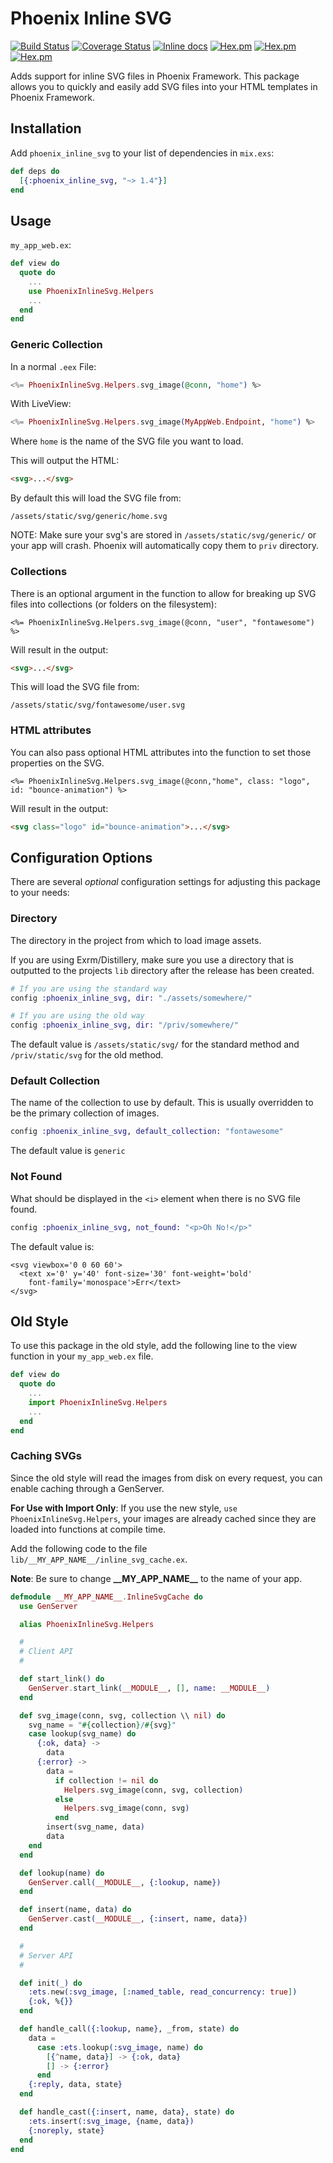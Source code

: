# Phoenix Inline SVG

[![Build Status](https://travis-ci.org/nikkomiu/phoenix_inline_svg.svg?branch=master)](https://travis-ci.org/nikkomiu/phoenix_inline_svg)
[![Coverage Status](https://coveralls.io/repos/github/nikkomiu/phoenix_inline_svg/badge.svg?branch=master)](https://coveralls.io/github/nikkomiu/phoenix_inline_svg?branch=master)
[![Inline docs](http://inch-ci.org/github/nikkomiu/phoenix_inline_svg.svg)](http://inch-ci.org/github/nikkomiu/phoenix_inline_svg)
[![Hex.pm](https://img.shields.io/hexpm/dt/phoenix_inline_svg.svg)](https://hex.pm/packages/phoenix_inline_svg)
[![Hex.pm](https://img.shields.io/hexpm/v/phoenix_inline_svg.svg)](https://hex.pm/packages/phoenix_inline_svg)
[![Hex.pm](https://img.shields.io/hexpm/l/phoenix_inline_svg.svg)](https://hex.pm/packages/phoenix_inline_svg)

Adds support for inline SVG files in Phoenix Framework. This package
allows you to quickly and easily add SVG files into your HTML templates in Phoenix Framework.

## Installation

Add `phoenix_inline_svg` to your list of dependencies in `mix.exs`:

```elixir
def deps do
  [{:phoenix_inline_svg, "~> 1.4"}]
end
```

## Usage

`my_app_web.ex`:

```elixir
def view do
  quote do
    ...
    use PhoenixInlineSvg.Helpers
    ...
  end
end
```

### Generic Collection

In a normal `.eex` File:

```elixir
<%= PhoenixInlineSvg.Helpers.svg_image(@conn, "home") %>
```

With LiveView:

```elixir
<%= PhoenixInlineSvg.Helpers.svg_image(MyAppWeb.Endpoint, "home") %>
```

Where `home` is the name of the SVG file you want to load.

This will output the HTML:

```html
<svg>...</svg>
```

By default this will load the SVG file from:

```
/assets/static/svg/generic/home.svg
```

NOTE: Make sure your svg's are stored in `/assets/static/svg/generic/` or your app will crash. Phoenix will automatically copy them to `priv` directory.

### Collections

There is an optional argument in the function to allow for breaking up SVG files into collections (or folders on the filesystem):

```
<%= PhoenixInlineSvg.Helpers.svg_image(@conn, "user", "fontawesome") %>
```

Will result in the output:

```html
<svg>...</svg>
```

This will load the SVG file from:

```
/assets/static/svg/fontawesome/user.svg
```

### HTML attributes

You can also pass optional HTML attributes into the function to set
those properties on the SVG.

```
<%= PhoenixInlineSvg.Helpers.svg_image(@conn,"home", class: "logo", id: "bounce-animation") %>
```

Will result in the output:

```html
<svg class="logo" id="bounce-animation">...</svg>
```


## Configuration Options

There are several _optional_ configuration settings for adjusting this package to your needs:

### Directory

The directory in the project from which to load image assets.

If you are using Exrm/Distillery, make sure you use a directory that is outputted to the projects `lib` directory after the release has been created.

```elixir
# If you are using the standard way
config :phoenix_inline_svg, dir: "./assets/somewhere/"

# If you are using the old way
config :phoenix_inline_svg, dir: "/priv/somewhere/"
```

The default value is `/assets/static/svg/` for the standard method and `/priv/static/svg` for the old method.

### Default Collection

The name of the collection to use by default. This is usually overridden to be the primary collection of images.

```elixir
config :phoenix_inline_svg, default_collection: "fontawesome"
```

The default value is `generic`

### Not Found

What should be displayed in the `<i>` element when there is no SVG file found.

```elixir
config :phoenix_inline_svg, not_found: "<p>Oh No!</p>"
```

The default value is:

```
<svg viewbox='0 0 60 60'>
  <text x='0' y='40' font-size='30' font-weight='bold'
    font-family='monospace'>Err</text>
</svg>
```

## Old Style

To use this package in the old style, add the following line to the view function in your `my_app_web.ex` file.

```elixir
def view do
  quote do
    ...
    import PhoenixInlineSvg.Helpers
    ...
  end
end
```

### Caching SVGs

Since the old style will read the images from disk on every request, you can enable caching through a GenServer.

**For Use with Import Only**: If you use the new style, `use PhoenixInlineSvg.Helpers`, your images are already cached since they are loaded into functions at compile time.


Add the following code to the file `lib/__MY_APP_NAME__/inline_svg_cache.ex`.

**Note**: Be sure to change **\_\_MY_APP_NAME\_\_** to the name of your app.

```elixir
defmodule __MY_APP_NAME__.InlineSvgCache do
  use GenServer

  alias PhoenixInlineSvg.Helpers

  #
  # Client API
  #

  def start_link() do
    GenServer.start_link(__MODULE__, [], name: __MODULE__)
  end

  def svg_image(conn, svg, collection \\ nil) do
    svg_name = "#{collection}/#{svg}"
    case lookup(svg_name) do
      {:ok, data} ->
        data
      {:error} ->
        data =
          if collection != nil do
            Helpers.svg_image(conn, svg, collection)
          else
            Helpers.svg_image(conn, svg)
          end
        insert(svg_name, data)
        data
    end
  end

  def lookup(name) do
    GenServer.call(__MODULE__, {:lookup, name})
  end

  def insert(name, data) do
    GenServer.cast(__MODULE__, {:insert, name, data})
  end

  #
  # Server API
  #

  def init(_) do
    :ets.new(:svg_image, [:named_table, read_concurrency: true])
    {:ok, %{}}
  end

  def handle_call({:lookup, name}, _from, state) do
    data =
      case :ets.lookup(:svg_image, name) do
        [{^name, data}] -> {:ok, data}
        [] -> {:error}
      end
    {:reply, data, state}
  end

  def handle_cast({:insert, name, data}, state) do
    :ets.insert(:svg_image, {name, data})
    {:noreply, state}
  end
end
```
